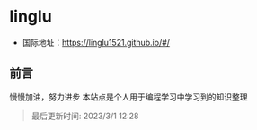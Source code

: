 # linglu
<!-- <img src="img\logo.png" alt="logo" style="zoom: 50%;" /> -->

- 国际地址：https://linglu1521.github.io/#/




## 前言

慢慢加油，努力进步
本站点是个人用于编程学习中学习到的知识整理

> 最后更新时间: 2023/3/1 12:28
